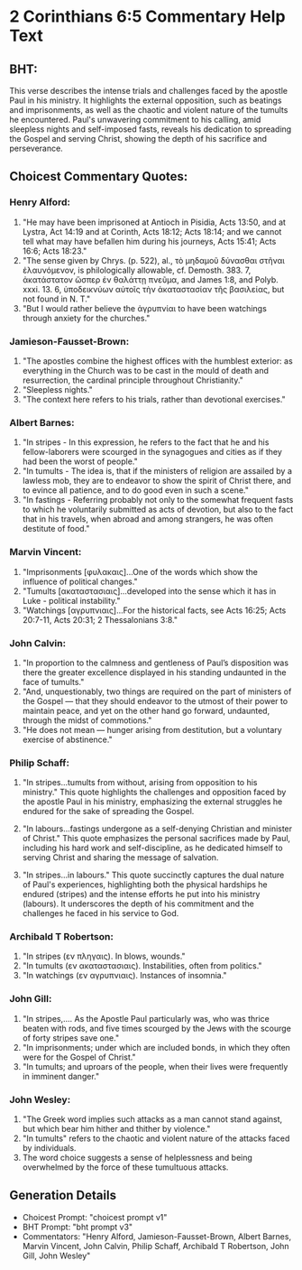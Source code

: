 # 2 Corinthians 6:5 Commentary Help Text

## BHT:
This verse describes the intense trials and challenges faced by the apostle Paul in his ministry. It highlights the external opposition, such as beatings and imprisonments, as well as the chaotic and violent nature of the tumults he encountered. Paul's unwavering commitment to his calling, amid sleepless nights and self-imposed fasts, reveals his dedication to spreading the Gospel and serving Christ, showing the depth of his sacrifice and perseverance.

## Choicest Commentary Quotes:
### Henry Alford:
1. "He may have been imprisoned at Antioch in Pisidia, Acts 13:50, and at Lystra, Act 14:19 and at Corinth, Acts 18:12; Acts 18:14; and we cannot tell what may have befallen him during his journeys, Acts 15:41; Acts 16:6; Acts 18:23."
2. "The sense given by Chrys. (p. 522), al., τὸ μηδαμοῦ δύνασθαι στῆναι ἐλαυνόμενον, is philologically allowable, cf. Demosth. 383. 7, ἀκατάστατον ὥσπερ ἐν θαλάττῃ πνεῦμα, and James 1:8, and Polyb. xxxi. 13. 6, ὑποδεικνύων αὐτοῖς τὴν ἀκαταστασίαν τῆς βασιλείας, but not found in N. T."
3. "But I would rather believe the ἀγρυπνίαι to have been watchings through anxiety for the churches."


### Jamieson-Fausset-Brown:
1. "The apostles combine the highest offices with the humblest exterior: as everything in the Church was to be cast in the mould of death and resurrection, the cardinal principle throughout Christianity." 
2. "Sleepless nights." 
3. "The context here refers to his trials, rather than devotional exercises."

### Albert Barnes:
1. "In stripes - In this expression, he refers to the fact that he and his fellow-laborers were scourged in the synagogues and cities as if they had been the worst of people."
2. "In tumults - The idea is, that if the ministers of religion are assailed by a lawless mob, they are to endeavor to show the spirit of Christ there, and to evince all patience, and to do good even in such a scene."
3. "In fastings - Referring probably not only to the somewhat frequent fasts to which he voluntarily submitted as acts of devotion, but also to the fact that in his travels, when abroad and among strangers, he was often destitute of food."

### Marvin Vincent:
1. "Imprisonments [φυλακαις]...One of the words which show the influence of political changes."
2. "Tumults [ακαταστασιαις]...developed into the sense which it has in Luke - political instability."
3. "Watchings [αγρυπνιαις]...For the historical facts, see Acts 16:25; Acts 20:7-11, Acts 20:31; 2 Thessalonians 3:8."

### John Calvin:
1. "In proportion to the calmness and gentleness of Paul’s disposition was there the greater excellence displayed in his standing undaunted in the face of tumults."
2. "And, unquestionably, two things are required on the part of ministers of the Gospel — that they should endeavor to the utmost of their power to maintain peace, and yet on the other hand go forward, undaunted, through the midst of commotions."
3. "He does not mean — hunger arising from destitution, but a voluntary exercise of abstinence."

### Philip Schaff:
1. "In stripes...tumults from without, arising from opposition to his ministry." This quote highlights the challenges and opposition faced by the apostle Paul in his ministry, emphasizing the external struggles he endured for the sake of spreading the Gospel.

2. "In labours...fastings undergone as a self-denying Christian and minister of Christ." This quote emphasizes the personal sacrifices made by Paul, including his hard work and self-discipline, as he dedicated himself to serving Christ and sharing the message of salvation.

3. "In stripes...in labours." This quote succinctly captures the dual nature of Paul's experiences, highlighting both the physical hardships he endured (stripes) and the intense efforts he put into his ministry (labours). It underscores the depth of his commitment and the challenges he faced in his service to God.

### Archibald T Robertson:
1. "In stripes (εν πληγαις). In blows, wounds." 
2. "In tumults (εν ακαταστασιαις). Instabilities, often from politics." 
3. "In watchings (εν αγρυπνιαις). Instances of insomnia."

### John Gill:
1. "In stripes,.... As the Apostle Paul particularly was, who was thrice beaten with rods, and five times scourged by the Jews with the scourge of forty stripes save one." 
2. "In imprisonments; under which are included bonds, in which they often were for the Gospel of Christ."
3. "In tumults; and uproars of the people, when their lives were frequently in imminent danger."

### John Wesley:
1. "The Greek word implies such attacks as a man cannot stand against, but which bear him hither and thither by violence."
2. "In tumults" refers to the chaotic and violent nature of the attacks faced by individuals.
3. The word choice suggests a sense of helplessness and being overwhelmed by the force of these tumultuous attacks.


## Generation Details
- Choicest Prompt: "choicest prompt v1"
- BHT Prompt: "bht prompt v3"
- Commentators: "Henry Alford, Jamieson-Fausset-Brown, Albert Barnes, Marvin Vincent, John Calvin, Philip Schaff, Archibald T Robertson, John Gill, John Wesley"
